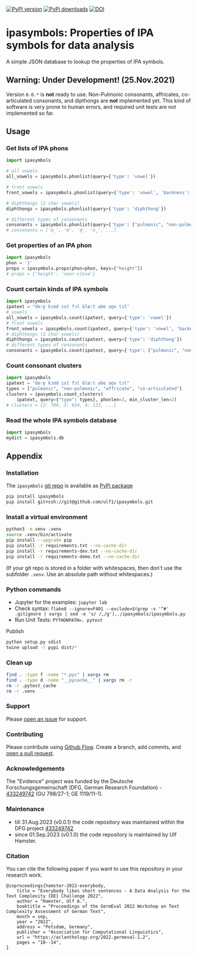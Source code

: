 [![PyPI version](https://badge.fury.io/py/ipasymbols.svg)](https://badge.fury.io/py/ipasymbols)
[![PyPi downloads](https://img.shields.io/pypi/dm/ipasymbols)](https://img.shields.io/pypi/dm/ipasymbols)
[![DOI](https://zenodo.org/badge/431771809.svg)](https://zenodo.org/badge/latestdoi/431771809)


# ipasymbols: Properties of IPA symbols for data analysis
A simple JSON database to lookup the properties of IPA symbols.

## Warning: Under Development! (25.Nov.2021)
Version `0.0.*` is **not** ready to use. Non-Pulmonic consonants, affricates, co-articulated consonants, and dipthongs are **not** implemented yet. This kind of software is very prone to human errors, and required unit tests are not implemented so far.

## Usage

### Get lists of IPA phons
```py
import ipasymbols

# all vowels
all_vowels = ipasymbols.phonlist(query={'type': 'vowel'})

# front vowels
front_vowels = ipasymbols.phonlist(query={'type': 'vowel', 'backness': 'front'})

# diphthongs (2 char vowels)
diphthongs = ipasymbols.phonlist(query={'type': 'diphthong'})

# different types of consonants
consonants = ipasymbols.phonlist(query={'type': ["pulmonic", "non-pulmonic"]})
# consonants = ['m̥', 'm', 'ɱ', 'n̼', ...]
```


### Get properties of an IPA phon
```py
import ipasymbols
phon = 'ɪ'
props = ipasymbols.props(phon=phon, keys=["height"])
# props = {'height': 'near-close'}
```


### Count certain kinds of IPA symbols
```py
import ipasymbols
ipatext = "de:ɐ̯ kɔʊd ɪst fɔl blø:t abɐ aʊ̯x tɔl"
# vowels
all_vowels = ipasymbols.count(ipatext, query={'type': 'vowel'})
# front vowels
front_vowels = ipasymbols.count(ipatext, query={'type': 'vowel', 'backness': 'front'})
# diphthongs (2 char vowels)
diphthongs = ipasymbols.count(ipatext, query={'type': 'diphthong'})
# different types of consonants
consonants = ipasymbols.count(ipatext, query={'type': ["pulmonic", "non-pulmonic"]})
```


### Count consonant clusters
```py
import ipasymbols
ipatext = "de:ɐ̯ kɔʊd ɪst fɔl blø:t abɐ aʊ̯x tɔl"
types = ["pulmonic", "non-pulmonic", "affricate", "co-articulated"]
clusters = ipasymbols.count_clusters(
    ipatext, query={"type": types}, phonlen=3, min_cluster_len=2)
# clusters = {2: 789, 3: 654, 4: 123, ...}
```


### Read the whole IPA symbols database

```py
import ipasymbols
mydict = ipasymbols.db
```


## Appendix

### Installation
The `ipasymbols` [git repo](http://github.com/ulf1/ipasymbols) is available as [PyPi package](https://pypi.org/project/ipasymbols)

```sh
pip install ipasymbols
pip install git+ssh://git@github.com/ulf1/ipasymbols.git
```

### Install a virtual environment

```sh
python3 -m venv .venv
source .venv/bin/activate
pip install --upgrade pip
pip install -r requirements.txt --no-cache-dir
pip install -r requirements-dev.txt --no-cache-dir
pip install -r requirements-demo.txt --no-cache-dir
```

(If your git repo is stored in a folder with whitespaces, then don't use the subfolder `.venv`. Use an absolute path without whitespaces.)

### Python commands

* Jupyter for the examples: `jupyter lab`
* Check syntax: `flake8 --ignore=F401 --exclude=$(grep -v '^#' .gitignore | xargs | sed -e 's/ /,/g'),./ipasymbols/ipasymbols.py`
* Run Unit Tests: `PYTHONPATH=. pytest`

Publish

```sh
python setup.py sdist 
twine upload -r pypi dist/*
```

### Clean up 

```sh
find . -type f -name "*.pyc" | xargs rm
find . -type d -name "__pycache__" | xargs rm -r
rm -r .pytest_cache
rm -r .venv
```


### Support
Please [open an issue](https://github.com/ulf1/ipasymbols/issues/new) for support.


### Contributing
Please contribute using [Github Flow](https://guides.github.com/introduction/flow/). Create a branch, add commits, and [open a pull request](https://github.com/ulf1/ipasymbols/compare/).

### Acknowledgements
The "Evidence" project was funded by the Deutsche Forschungsgemeinschaft (DFG, German Research Foundation) - [433249742](https://gepris.dfg.de/gepris/projekt/433249742) (GU 798/27-1; GE 1119/11-1).

### Maintenance
- till 31.Aug.2023 (v0.0.1) the code repository was maintained within the DFG project [433249742](https://gepris.dfg.de/gepris/projekt/433249742)
- since 01.Sep.2023 (v0.1.0) the code repository is maintained by Ulf Hamster.

### Citation
You can cite the following paper if you want to use this repository in your research work.

```
@inproceedings{hamster-2022-everybody,
    title = "Everybody likes short sentences - A Data Analysis for the Text Complexity {DE} Challenge 2022",
    author = "Hamster, Ulf A.",
    booktitle = "Proceedings of the GermEval 2022 Workshop on Text Complexity Assessment of German Text",
    month = sep,
    year = "2022",
    address = "Potsdam, Germany",
    publisher = "Association for Computational Linguistics",
    url = "https://aclanthology.org/2022.germeval-1.2",
    pages = "10--14",
}
```